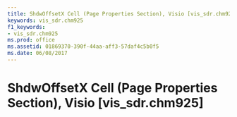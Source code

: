 ```yaml
---
title: ShdwOffsetX Cell (Page Properties Section), Visio [vis_sdr.chm925]
keywords: vis_sdr.chm925
f1_keywords:
- vis_sdr.chm925
ms.prod: office
ms.assetid: 01869370-390f-44aa-aff3-57daf4c5b0f5
ms.date: 06/08/2017
---
```



# ShdwOffsetX Cell (Page Properties Section), Visio [vis_sdr.chm925]

